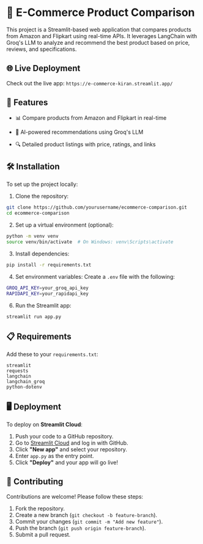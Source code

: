 # 🛒 E-Commerce Product Comparison

   This project is a Streamlit-based web application that compares products from Amazon and Flipkart using real-time APIs. It leverages LangChain with Groq's LLM to analyze and recommend the best product based on price, reviews, and specifications.

## 🌐 Live Deployment

Check out the live app: `https://e-commerce-kiran.streamlit.app/`

## 🚀 Features

- 📊 Compare products from Amazon and Flipkart in real-time

- 💬 AI-powered recommendations using Groq's LLM

- 🔍 Detailed product listings with price, ratings, and links
   

## 🛠️ Installation
To set up the project locally:

1. Clone the repository:
```bash
git clone https://github.com/yourusername/ecommerce-comparison.git
cd ecommerce-comparison
```
2. Set up a virtual environment (optional):
```bash
python -m venv venv
source venv/bin/activate  # On Windows: venv\Scripts\activate
```
3. Install dependencies:
```bash
pip install -r requirements.txt
```
4. Set environment variables:
Create a `.env` file with the following:
```bash
GROQ_API_KEY=your_groq_api_key
RAPIDAPI_KEY=your_rapidapi_key

```
6. Run the Streamlit app:
```bash
streamlit run app.py
```

## 📋 Requirements
Add these to your `requirements.txt`:
```
streamlit
requests
langchain
langchain_groq
python-dotenv

```

## 🖥️ Deployment
To deploy on **Streamlit Cloud**:

1. Push your code to a GitHub repository.
2. Go to [Streamlit Cloud](https://share.streamlit.io) and log in with GitHub.
3. Click **"New app"** and select your repository.
4. Enter `app.py` as the entry point.
5. Click **"Deploy"** and your app will go live!


## 🤝 Contributing
Contributions are welcome! Please follow these steps:
1. Fork the repository.
2. Create a new branch (`git checkout -b feature-branch`).
3. Commit your changes (`git commit -m "Add new feature"`).
4. Push the branch (`git push origin feature-branch`).
5. Submit a pull request.


